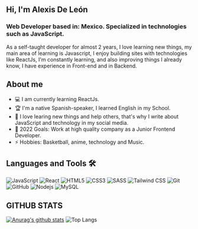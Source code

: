 <h2>Hi, I'm Alexis De León</h2>
<h3>Web Developer based in: Mexico. Specialized in technologies such as JavaScript.</h3>
<p>As a self-taught developer for almost 2 years, I love learning new things, my main area of learning is Javascript, I enjoy building sites with technologies like ReactJs, I'm constantly learning, and also improving things I already know, I have experience in Front-end and in Backend.</p>


## About me
- 💻 I am currently learning ReactJs.
- 🏆 I'm a native Spanish-speaker, I learned English in my School.
- 👯 I love learing new things and help others, that's why I write about JavaScript and technology in my social media.
- 🥅 2022 Goals: Work at high quality company as a Junior Frontend Developer.
- ⚡ Hobbies: Basketball, anime, technology and Music.

## Languages and Tools 🛠
![JavaScript](https://img.shields.io/badge/-JavaScript-black?style=flat-square&logo=javascript)
![React](https://img.shields.io/badge/-React-black?style=flat-square&logo=react) 
![HTML5](https://img.shields.io/badge/-HTML5-E34F26?style=flat-square&logo=html5&logoColor=white) 
![CSS3](https://img.shields.io/badge/-CSS3-1572B6?style=flat-square&logo=css3) 
![SASS](https://img.shields.io/badge/-SASS-CC6699?style=flat-square&logo=sass&logoColor=white)
![Tailwind CSS](https://img.shields.io/badge/-Tailwind%20CSS-38B2AC?style=flat-square&logo=tailwind-css&logoColor=white) 
![Git](https://img.shields.io/badge/-Git-black?style=flat-square&logo=git) 
![GitHub](https://img.shields.io/badge/-GitHub-181717?style=flat-square&logo=github)
![Nodejs](https://img.shields.io/badge/-Nodejs-black?style=flat-square&logo=Node.js)
![MySQL](https://img.shields.io/badge/-MySQL-black?style=flat-square&logo=mysql)
## GITHUB STATS
[![Anurag's github stats](https://github-readme-stats.vercel.app/api?username=alexisdlr)](https://github.com/anuraghazra/github-readme-stats)
  ![Top Langs](https://github-readme-stats.vercel.app/api/top-langs/?username=alexisdlr&layout=compact)

<!--
**alexisdlr/alexisdlr** is a ✨ _special_ ✨ repository because its `README.md` (this file) appears on your GitHub profile.

Here are some ideas to get you started:

- 🔭 I’m currently working on ...
- 🌱 I’m currently learning ...
- 👯 I’m looking to collaborate on ...
- 🤔 I’m looking for help with ...
- 💬 Ask me about ...
- 📫 How to reach me: ...
- 😄 Pronouns: ...
- ⚡ Fun fact: ...
-->
